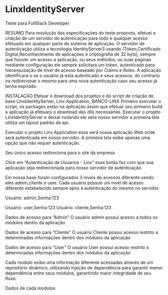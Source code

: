 # LinxIdentityServer
Teste para FullStack Developer

RESUMO
Para resolução das especificações do teste proposto, efetuei a criação de um servidor de autenticação para todo e qualquer acesso efetuado em qualquer parte do sistema de aplicação. O servidor de autenticação utiliza a tecnologia IdentityServer3 usando (Token,Certificado Digital,Reconhecimento de aplicações e criptografia de 32 byts), sempre que houver um acesso a aplicação, ou seus métodos, ou suas paginas mediante configuração ele sempre solicitara um token, autenticado para hierarquização de nível de acesso baseado por Claims e Roles. A aplicação identificara o se o usuário já esta autenticado e seus acessos, do contrario ira redirecionar o mesmo para uma nova autenticação caso seu acesso já tenha expirado.


INSTALAÇÃO
Efetuar o download dos projetos e do script de criação de base
LinxIdentityServer, Linx.Application, BANCO-LINX
Primeiro executar o script, os packages estão na aplicação assim que efetuar seu primeiro build a aplicação já efetuara o download das dlls necessárias.
Executar o projeto LinxIdentityServer e deixar rodando ele sera nosso servidor a primeira tela utiliza um layout padrão da api.
 
Executar o projeto Linx.Application essa será nossa aplicação Web onde será autenticada em nosso servidor. A primeira tela exibe apenas uma opção que não requer autenticação. 
 


Seu único acesso redireciona para o site da empresa 
 




Click em “Autenticação de Usuarios - Linx” esse botão faz com que sua aplicação seja redirecionada para nosso servidor de autenticação.
 
Em nossa base foram configurados 3 niveis de acessos diferente sendo eles admin,cliente e user. Cada usuário possue um nível de acesso diferente estabelecido sempre após a autenticação do mesmo no servidor.



Usuário: admin,Senha:123
 
Usuário: user,Senha:123
  Usuário: cliente,Senha:123
 
Dados de acesso para “Admin”
 O usuário admin possui acesso a todos os módulos dentro da aplicação

Dados de acesso para “Cliente”
  O usuário Cliente possui acesso restrito a determinadas informações dentro dos  módulos  da aplicação



Dados de acesso para “User”
  O usuário User possui acesso restrito a determinadas informações dentro dos  módulos  da aplicação

Cada modulo exibe uma informação diferente acessadas através de um repositório dinâmico, utilizando injeção de dependência para garantir menor dependência entre seus módulos, garantindo maior integridade de seu fluxo.

Dados de cada modulos 

   

